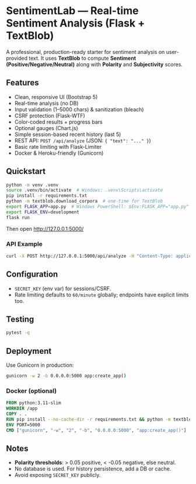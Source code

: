 
# SentimentLab — Real-time Sentiment Analysis (Flask + TextBlob)

A professional, production-ready starter for sentiment analysis on user-provided text.
It uses **TextBlob** to compute **Sentiment (Positive/Negative/Neutral)** along with **Polarity** and **Subjectivity** scores.

## Features
- Clean, responsive UI (Bootstrap 5)
- Real-time analysis (no DB)
- Input validation (1–5000 chars) & sanitization (bleach)
- CSRF protection (Flask-WTF)
- Color-coded results + progress bars
- Optional gauges (Chart.js)
- Simple session-based recent history (last 5)
- REST API: `POST /api/analyze` (JSON: `{ "text": "..." }`)
- Basic rate limiting with Flask-Limiter
- Docker & Heroku-friendly (Gunicorn)

## Quickstart

```bash
python -m venv .venv
source .venv/bin/activate  # Windows: .venv\Scripts\activate
pip install -r requirements.txt
python -m textblob.download_corpora  # one-time for TextBlob
export FLASK_APP=app.py  # Windows PowerShell: $Env:FLASK_APP="app.py"
export FLASK_ENV=development
flask run
```

Then open http://127.0.0.1:5000/

### API Example
```bash
curl -X POST http://127.0.0.1:5000/api/analyze -H "Content-Type: application/json" -d "{\"text\": \"I love this!\\"}"
```

## Configuration
- `SECRET_KEY` (env var) for sessions/CSRF.
- Rate limiting defaults to `60/minute` globally; endpoints have explicit limits too.

## Testing
```bash
pytest -q
```

## Deployment
Use Gunicorn in production:
```bash
gunicorn -w 2 -b 0.0.0.0:5000 app:create_app()
```

### Docker (optional)
```dockerfile
FROM python:3.11-slim
WORKDIR /app
COPY . .
RUN pip install --no-cache-dir -r requirements.txt && python -m textblob.download_corpora
ENV PORT=5000
CMD ["gunicorn", "-w", "2", "-b", "0.0.0.0:5000", "app:create_app()"]
```

## Notes
- **Polarity thresholds**: > 0.05 positive, < -0.05 negative, else neutral.
- No database is used. For history persistence, add a DB or cache.
- Avoid exposing `SECRET_KEY` publicly.
